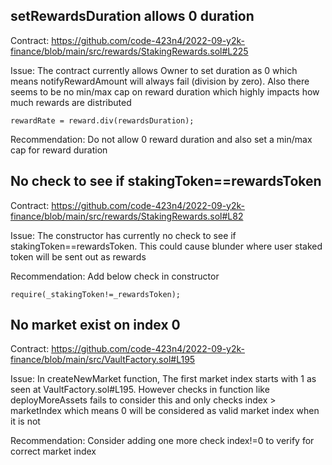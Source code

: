 ## setRewardsDuration allows 0 duration

Contract:
https://github.com/code-423n4/2022-09-y2k-finance/blob/main/src/rewards/StakingRewards.sol#L225

Issue:
The contract currently allows Owner to set duration as 0 which means notifyRewardAmount will always fail (division by zero). Also there seems to be no min/max cap on reward duration which highly impacts how much rewards are distributed

```
rewardRate = reward.div(rewardsDuration);
```

Recommendation:
Do not allow 0 reward duration and also set a min/max cap for reward duration

## No check to see if stakingToken==rewardsToken

Contract:
https://github.com/code-423n4/2022-09-y2k-finance/blob/main/src/rewards/StakingRewards.sol#L82

Issue:
The constructor has currently no check to see if stakingToken==rewardsToken. This could cause blunder where user staked token will be sent out as rewards

Recommendation:
Add below check in constructor

```
require(_stakingToken!=_rewardsToken);
```

## No market exist on index 0

Contract:
https://github.com/code-423n4/2022-09-y2k-finance/blob/main/src/VaultFactory.sol#L195

Issue:
In createNewMarket function, The first market index starts with 1 as seen at VaultFactory.sol#L195. However checks in function like deployMoreAssets fails to consider this and only checks index > marketIndex which means 0 will be considered as valid market index when it is not

Recommendation:
Consider adding one more check index!=0 to verify for correct market index